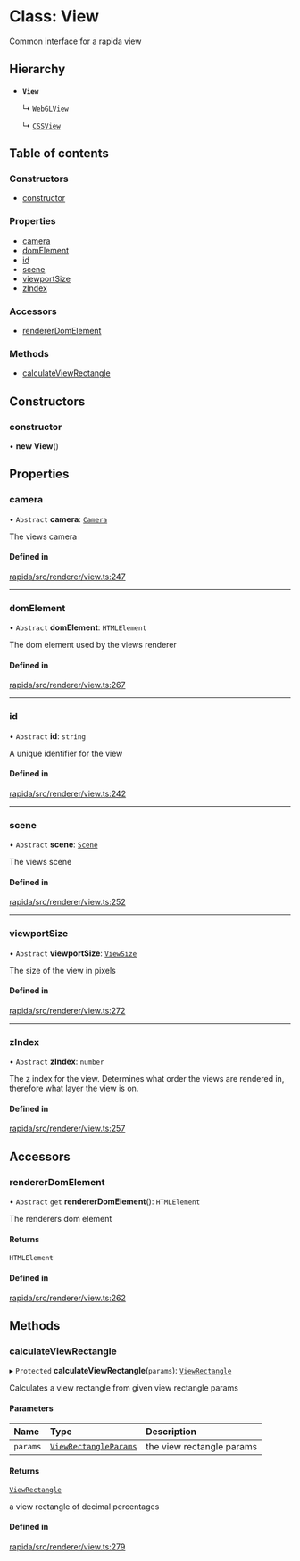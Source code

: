 # Class: View

Common interface for a rapida view

## Hierarchy

- **`View`**

  ↳ [`WebGLView`](WebGLView.md)

  ↳ [`CSSView`](CSSView.md)

## Table of contents

### Constructors

- [constructor](View.md#constructor)

### Properties

- [camera](View.md#camera)
- [domElement](View.md#domelement)
- [id](View.md#id)
- [scene](View.md#scene)
- [viewportSize](View.md#viewportsize)
- [zIndex](View.md#zindex)

### Accessors

- [rendererDomElement](View.md#rendererdomelement)

### Methods

- [calculateViewRectangle](View.md#calculateviewrectangle)

## Constructors

### constructor

• **new View**()

## Properties

### camera

• `Abstract` **camera**: [`Camera`](Camera.md)

The views camera

#### Defined in

[rapida/src/renderer/view.ts:247](https://gitlab.com/rapidajs/rapida/-/blob/6cbf5c3/packages/rapida/src/renderer/view.ts#L247)

___

### domElement

• `Abstract` **domElement**: `HTMLElement`

The dom element used by the views renderer

#### Defined in

[rapida/src/renderer/view.ts:267](https://gitlab.com/rapidajs/rapida/-/blob/6cbf5c3/packages/rapida/src/renderer/view.ts#L267)

___

### id

• `Abstract` **id**: `string`

A unique identifier for the view

#### Defined in

[rapida/src/renderer/view.ts:242](https://gitlab.com/rapidajs/rapida/-/blob/6cbf5c3/packages/rapida/src/renderer/view.ts#L242)

___

### scene

• `Abstract` **scene**: [`Scene`](Scene.md)

The views scene

#### Defined in

[rapida/src/renderer/view.ts:252](https://gitlab.com/rapidajs/rapida/-/blob/6cbf5c3/packages/rapida/src/renderer/view.ts#L252)

___

### viewportSize

• `Abstract` **viewportSize**: [`ViewSize`](../modules.md#viewsize)

The size of the view in pixels

#### Defined in

[rapida/src/renderer/view.ts:272](https://gitlab.com/rapidajs/rapida/-/blob/6cbf5c3/packages/rapida/src/renderer/view.ts#L272)

___

### zIndex

• `Abstract` **zIndex**: `number`

The z index for the view. Determines what order the views are rendered in, therefore what layer the view is on.

#### Defined in

[rapida/src/renderer/view.ts:257](https://gitlab.com/rapidajs/rapida/-/blob/6cbf5c3/packages/rapida/src/renderer/view.ts#L257)

## Accessors

### rendererDomElement

• `Abstract` `get` **rendererDomElement**(): `HTMLElement`

The renderers dom element

#### Returns

`HTMLElement`

#### Defined in

[rapida/src/renderer/view.ts:262](https://gitlab.com/rapidajs/rapida/-/blob/6cbf5c3/packages/rapida/src/renderer/view.ts#L262)

## Methods

### calculateViewRectangle

▸ `Protected` **calculateViewRectangle**(`params`): [`ViewRectangle`](../modules.md#viewrectangle)

Calculates a view rectangle from given view rectangle params

#### Parameters

| Name | Type | Description |
| :------ | :------ | :------ |
| `params` | [`ViewRectangleParams`](../modules.md#viewrectangleparams) | the view rectangle params |

#### Returns

[`ViewRectangle`](../modules.md#viewrectangle)

a view rectangle of decimal percentages

#### Defined in

[rapida/src/renderer/view.ts:279](https://gitlab.com/rapidajs/rapida/-/blob/6cbf5c3/packages/rapida/src/renderer/view.ts#L279)
